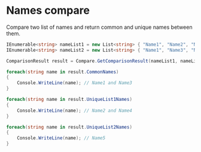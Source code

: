 # Names compare

Compare two list of names and return common and unique names between them.

```csharp
IEnumerable<string> nameList1 = new List<string> { "Name1", "Name2", "Name3", "Name4" };
IEnumerable<string> nameList2 = new List<string> { "Name1", "Name3", "Name5" };

ComparisonResult result = Compare.GetComparisonResult(nameList1, nameList2);

foreach(string name in result.CommonNames)
{
    Console.WriteLine(name); // Name1 and Name3
}

foreach(string name in result.UniqueList1Names)
{
    Console.WriteLine(name); // Name2 and Name4
}

foreach(string name in result.UniqueList2Names)
{
    Console.WriteLine(name); // Name5
}
```